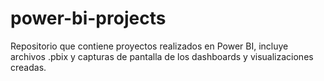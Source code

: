 # power-bi-projects
Repositorio que contiene proyectos realizados en Power BI, incluye archivos .pbix y capturas de pantalla de los dashboards y visualizaciones creadas.
